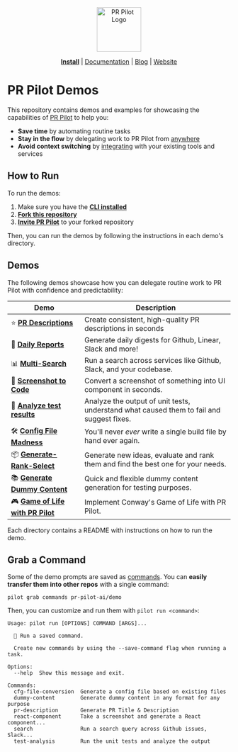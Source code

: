 <div align="center">
<img src="https://avatars.githubusercontent.com/ml/17635?s=140&v=" width="100" alt="PR Pilot Logo">
</div>

<p align="center">
  <a href="https://github.com/apps/pr-pilot-ai/installations/new"><b>Install</b></a> |
  <a href="https://docs.pr-pilot.ai">Documentation</a> | 
  <a href="https://www.pr-pilot.ai/blog">Blog</a> | 
  <a href="https://www.pr-pilot.ai">Website</a>
</p>

# PR Pilot Demos

This repository contains demos and examples for showcasing the capabilities of [PR Pilot](https://docs.pr-pilot.ai/user_guide.html) to help you:
* **Save time** by automating routine tasks
* **Stay in the flow** by delegating work to PR Pilot from [anywhere](https://docs.pr-pilot.ai/user_guide.html#python-sdk)
* **Avoid context switching** by [integrating](https://docs.pr-pilot.ai/integrations.html) with your existing tools and services

## How to Run

To run the demos:
1. Make sure you have the **[CLI installed](https://github.com/PR-Pilot-AI/pr-pilot-cli)**
2. **[Fork this repository](https://github.com/PR-Pilot-AI/demo/fork)**
3. **[Invite PR Pilot](https://github.com/apps/pr-pilot-ai/installations/new)** to your forked repository

Then, you can run the demos by following the instructions in each demo's directory.

## Demos

The following demos showcase how you can delegate routine work to PR Pilot with confidence and predictability:

| Demo                                                    | Description                                                                              |
|---------------------------------------------------------|------------------------------------------------------------------------------------------|
| ⭐️ **[PR Descriptions](pr-description)**                | Create consistent, high-quality PR descriptions in seconds                               |
| 📝 **[Daily Reports](daily-report)**                    | Generate daily digests for Github, Linear, Slack and more!                               |
| 📊 **[Multi-Search](multi-search)**                     | Run a search across services like Github, Slack, and your codebase.                      |
| 📸 **[Screenshot to Code](screenshot-to-code)**         | Convert a screenshot of something into UI component in seconds.                          |
| 🧪 **[Analyze test results](analyze-test-results)** | Analyze the output of unit tests, understand what caused them to fail and suggest fixes. |
| 🛠 **[Config File Madness](config-file-madness)**       | You'll never _ever_ write a single build file by hand ever again.                        |
| 📦 **[Generate-Rank-Select](generate-rank-select)**     | Generate new ideas, evaluate and rank them and find the best one for your needs.         |
| 📚 **[Generate Dummy Content](generate-dummy-content)** | Quick and flexible dummy content generation for testing purposes.                        |
| 🎮 **[Game of Life with PR Pilot](game-of-life)**       | Implement Conway's Game of Life with PR Pilot.                                           |

  

Each directory contains a README with instructions on how to run the demo.

## Grab a Command

Some of the demo prompts are saved as [commands](https://docs.pr-pilot.ai/user_guide.html#sharing-and-importing-commands). You can 
**easily transfer them into other repos** with a single command:

```shell
pilot grab commands pr-pilot-ai/demo
```

Then, you can customize and run them with `pilot run <command>`:

```shell
Usage: pilot run [OPTIONS] COMMAND [ARGS]...

  🚀 Run a saved command.

  Create new commands by using the --save-command flag when running a task.

Options:
  --help  Show this message and exit.

Commands:
  cfg-file-conversion  Generate a config file based on existing files
  dummy-content        Generate dummy content in any format for any purpose
  pr-description       Generate PR Title & Description
  react-component      Take a screenshot and generate a React component...
  search               Run a search query across Github issues, Slack...
  test-analysis        Run the unit tests and analyze the output

```